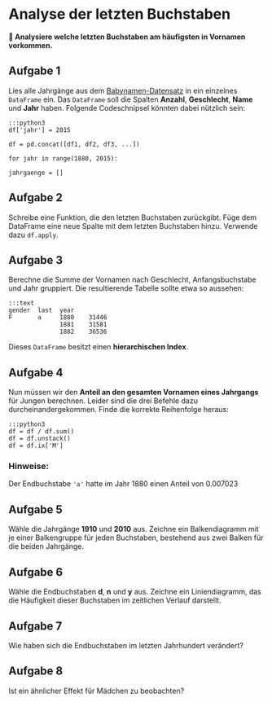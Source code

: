 
# Analyse der letzten Buchstaben

**🎯 Analysiere welche letzten Buchstaben am häufigsten in Vornamen vorkommen.**

## Aufgabe 1

Lies alle Jahrgänge aus dem [Babynamen-Datensatz](http://www.ssa.gov/oact/babynames/limits.html) in ein einzelnes `DataFrame` ein. Das `DataFrame` soll die Spalten **Anzahl**, **Geschlecht**, **Name** und **Jahr** haben. Folgende Codeschnipsel könnten dabei nützlich sein:

    :::python3
    df['jahr'] = 2015

    df = pd.concat([df1, df2, df3, ...])

    for jahr in range(1880, 2015):

    jahrgaenge = []


## Aufgabe 2

Schreibe eine Funktion, die den letzten Buchstaben zurückgibt. Füge dem DataFrame eine neue Spalte mit dem letzten Buchstaben hinzu. Verwende dazu `df.apply`.

## Aufgabe 3

Berechne die Summe der Vornamen nach Geschlecht, Anfangsbuchstabe und Jahr gruppiert. Die resultierende Tabelle sollte etwa so aussehen:

    :::text
    gender  last  year
    F       a     1880    31446
                  1881    31581
                  1882    36536

Dieses `DataFrame` besitzt einen **hierarchischen Index**.

## Aufgabe 4

Nun müssen wir den **Anteil an den gesamten Vornamen eines Jahrgangs** für Jungen berechnen. Leider sind die drei Befehle dazu durcheinandergekommen. Finde die korrekte Reihenfolge heraus:

    :::python3
    df = df / df.sum()
    df = df.unstack()
    df = df.ix['M']

### Hinweise:

Der Endbuchstabe `'a'` hatte im Jahr 1880 einen Anteil von 0.007023

## Aufgabe 5

Wähle die Jahrgänge **1910** und **2010** aus. Zeichne ein Balkendiagramm mit je einer Balkengruppe für jeden Buchstaben, bestehend aus zwei Balken für die beiden Jahrgänge.

## Aufgabe 6

Wähle die Endbuchstaben **d**, **n** und **y** aus. Zeichne ein Liniendiagramm, das die Häufigkeit dieser Buchstaben im zeitlichen Verlauf darstellt.

## Aufgabe 7

Wie haben sich die Endbuchstaben im letzten Jahrhundert verändert?

## Aufgabe 8

Ist ein ähnlicher Effekt für Mädchen zu beobachten?
